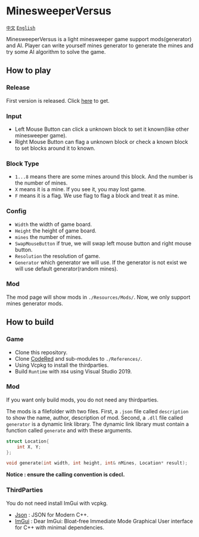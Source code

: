 # MinesweeperVersus 

[`中文`](./readme_cn.md) [`English`](./readme.md)

MinesweeperVersus is a light minesweeper game support mods(generator) and AI. Player can write yourself mines generator to generate the mines and try some AI algorithm to solve the game.

## How to play

### Release

First version is released. Click [here](https://github.com/LinkClinton/MinesweeperVersus/releases) to get.

### Input

- Left Mouse Button can click a unknown block to set it known(like other minesweeper game).
- Right Mouse Button can flag a unknown block or check a known block to set blocks around it to known.

### Block Type

- `1...8` means there are some mines around this block. And the number is the number of mines.
- `X` means it is a mine. If you see it, you may lost game.
- `F` means it is a flag. We use flag to flag a block and treat it as mine.

### Config

- `Width` the width of game board.
- `Height` the height of game board.
- `mines` the number of mines.
- `SwapMouseButton` if true, we will swap left mouse button and right mouse button.
- `Resolution` the resolution of game.
- `Generator` which generator we will use. If the generator is not exist we will use default generator(random mines).

### Mod

The mod page will show mods in `./Resources/Mods/`. Now, we only support mines generator mods.

## How to build

### Game

- Clone this repository.
- Clone [CodeRed](https://github.com/LinkClinton/Code-Red) and sub-modules to `./References/`.
- Using Vcpkg to install the thirdparties.
- Build `Runtime` with `X64` using Visual Studio 2019.

### Mod

If you want only build mods, you do not need any thirdparties.

The mods is a filefolder with two files. First, a `.json` file called `description` to show the name, author, description of mod. Second, a `.dll` file called `generator` is a dynamic link library. The dynamic link library must contain a function called `generate` and with these arguments.

```C
struct Location{
    int X, Y;
};

void generate(int width, int height, int& nMines, Location* result);
```

**Notice : ensure the calling convention is cdecl.**

### ThirdParties

You do not need install ImGui with vcpkg.

- [Json](https://github.com/nlohmann/json) : JSON for Modern C++.
- [ImGui](https://github.com/ocornut/imgui) : Dear ImGui: Bloat-free Immediate Mode Graphical User interface for C++ with minimal dependencies.

